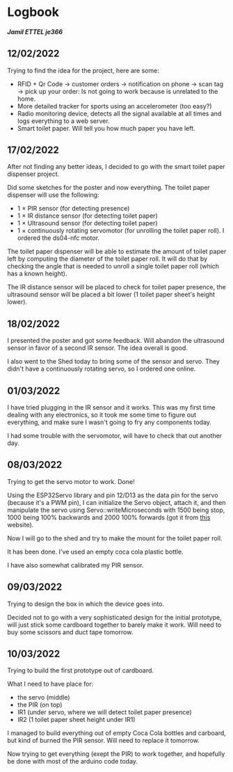 # Logbook
##### Jamil ETTEL je366

## 12/02/2022

Trying to find the idea for the project, here are some:

- RFID + Qr Code -> customer orders -> notification on phone -> scan tag -> pick up your order: Is not going to work because is unrelated to the home.
- More detailed tracker for sports using an accelerometer (too easy?)
- Radio monitoring device, detects all the signal available at all times and logs everything to a web server.
- Smart toilet paper. Will tell you how much paper you have left.

## 17/02/2022

After not finding any better ideas, I decided to go with the smart toilet paper dispenser project.

Did some sketches for the poster and now everything. The toilet paper dispenser will use the following:
- 1 × PIR sensor (for detecting presence)
- 1 × IR distance sensor (for detecting toilet paper)
- 1 × Ultrasound sensor (for detecting toilet paper)
- 1 × continuously rotating servomotor (for unrolling the toilet paper roll). I ordered the ds04-nfc motor.

The toilet paper dispenser will be able to estimate the amount of toilet paper left by computing the diameter of the toilet paper roll. It will do that by checking the angle that is needed to unroll a single toilet paper roll (which has a known height).

The IR distance sensor will be placed to check for toilet paper presence, the ultrasound sensor will be placed a bit lower (1 toilet paper sheet's height lower).

## 18/02/2022

I presented the poster and got some feedback. Will abandon the ultrasound sensor in favor of a second IR sensor.
The idea overall is good.

I also went to the Shed today to bring some of the sensor and servo.
They didn't have a continuously rotating servo, so I ordered one online.

## 01/03/2022

I have tried plugging in the IR sensor and it works. This was my first time dealing with any electronics, so it took me some time to figure out everything, and make sure I wasn't going to fry any components today.

I had some trouble with the servomotor, will have to check that out another day.

## 08/03/2022

Trying to get the servo motor to work. Done!

Using the ESP32Servo library and pin 12/D13 as the data pin for the servo (because it's a PWM pin), I can initialize the Servo object, attach it, and then manipulate the servo using Servo::writeMicroseconds with 1500 being stop, 1000 being 100% backwards and 2000 100% forwards (got it from [this](https://elektro.turanis.de/html/prj036/index.html) website).

Now I will go to the shed and try to make the mount for the toilet paper roll.

It has been done. I've used an empty coca cola plastic bottle.

I have also somewhat calibrated my PIR sensor.

## 09/03/2022

Trying to design the box in which the device goes into.

Decided not to go with a very sophisticated design for the initial prototype, will just stick some cardboard together to barely make it work. Will need to buy some scissors and duct tape tomorrow.

## 10/03/2022

Trying to build the first prototype out of cardboard.

What I need to have place for:
- the servo (middle)
- the PIR (on top)
- IR1 (under servo, where we will detect toilet paper presence)
- IR2 (1 toilet paper sheet height under IR1)

I managed to build everything out of empty Coca Cola bottles and carboard, but kind of burned the PIR sensor. Will need to replace it tomorrow.

Now trying to get everything (exept the PIR) to work together, and hopefully be done with most of the arduino code today.